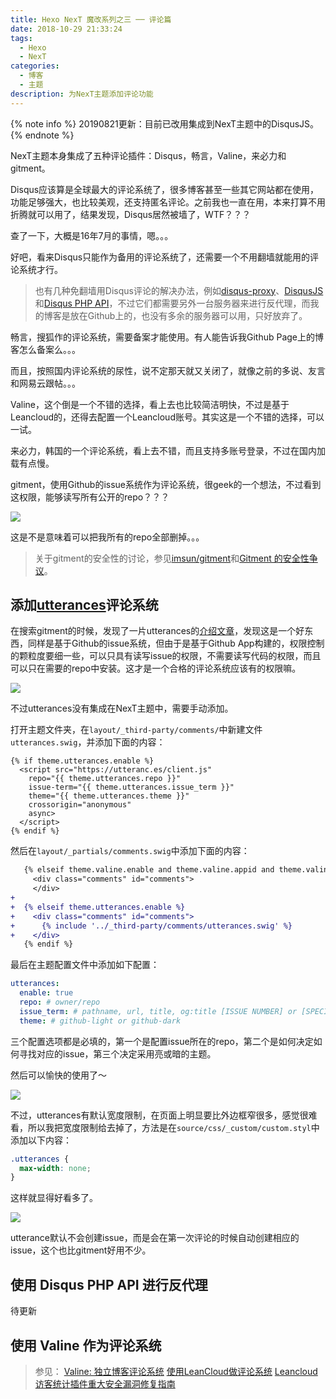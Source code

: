 ```yaml
---
title: Hexo NexT 魔改系列之三 ── 评论篇
date: 2018-10-29 21:33:24
tags:
  - Hexo
  - NexT
categories:
  - 博客
  - 主题
description: 为NexT主题添加评论功能
---
```


{% note info %}
20190821更新：目前已改用集成到NexT主题中的DisqusJS。
{% endnote %}

NexT主题本身集成了五种评论插件：Disqus，畅言，Valine，来必力和gitment。

Disqus应该算是全球最大的评论系统了，很多博客甚至一些其它网站都在使用，功能足够强大，也比较美观，还支持匿名评论。之前我也一直在用，本来打算不用折腾就可以用了，结果发现，Disqus居然被墙了，WTF？？？

查了一下，大概是16年7月的事情，嗯。。。

好吧，看来Disqus只能作为备用的评论系统了，还需要一个不用翻墙就能用的评论系统才行。

> 也有几种免翻墙用Disqus评论的解决办法，例如[disqus-proxy][1]、[DisqusJS][2]和[Disqus PHP API][3]，不过它们都需要另外一台服务器来进行反代理，而我的博客是放在Github上的，也没有多余的服务器可以用，只好放弃了。

畅言，搜狐作的评论系统，需要备案才能使用。有人能告诉我Github Page上的博客怎么备案么。。。

而且，按照国内评论系统的尿性，说不定那天就又关闭了，就像之前的多说、友言和网易云跟帖。。。

Valine，这个倒是一个不错的选择，看上去也比较简洁明快，不过是基于Leancloud的，还得去配置一个Leancloud账号。其实这是一个不错的选择，可以一试。

来必力，韩国的一个评论系统，看上去不错，而且支持多账号登录，不过在国内加载有点慢。

gitment，使用Github的issue系统作为评论系统，很geek的一个想法，不过看到这权限，能够读写所有公开的repo？？？

![](https://i.loli.net/2018/10/29/5bd71ffe5a211.png)

这是不是意味着可以把我所有的repo全部删掉。。。

> 关于gitment的安全性的讨论，参见[imsun/gitment][4]和[Gitment 的安全性争议][5]。

## 添加[utterances][7]评论系统

在搜索gitment的时候，发现了一片utterances的[介绍文章][6]，发现这是一个好东西，同样是基于Github的issue系统，但由于是基于Github App构建的，权限控制的颗粒度要细一些，可以只具有读写issue的权限，不需要读写代码的权限，而且可以只在需要的repo中安装。这才是一个合格的评论系统应该有的权限嘛。

![](https://i.loli.net/2018/10/29/5bd723ae73cb3.png)

不过utterances没有集成在NexT主题中，需要手动添加。

打开主题文件夹，在`layout/_third-party/comments/`中新建文件`utterances.swig`，并添加下面的内容：

```twig
{% if theme.utterances.enable %}
  <script src="https://utteranc.es/client.js"
    repo="{{ theme.utterances.repo }}"
    issue-term="{{ theme.utterances.issue_term }}"
    theme="{{ theme.utterances.theme }}"
    crossorigin="anonymous"
    async>
  </script>
{% endif %}
```

然后在`layout/_partials/comments.swig`中添加下面的内容：

```patch
   {% elseif theme.valine.enable and theme.valine.appid and theme.valine.appkey %}
     <div class="comments" id="comments">
     </div>
+
+  {% elseif theme.utterances.enable %}
+    <div class="comments" id="comments">
+      {% include '../_third-party/comments/utterances.swig' %}
+    </div>
   {% endif %}
```

最后在主题配置文件中添加如下配置：

```yml
utterances:
  enable: true
  repo: # owner/repo
  issue_term: # pathname, url, title, og:title [ISSUE NUMBER] or [SPECIFIC TERM]
  theme: # github-light or github-dark
```

三个配置选项都是必填的，第一个是配置issue所在的repo，第二个是如何决定如何寻找对应的issue，第三个决定采用亮或暗的主题。

然后可以愉快的使用了～

![](https://i.loli.net/2018/10/29/5bd72ad402e66.png)

不过，utterances有默认宽度限制，在页面上明显要比外边框窄很多，感觉很难看，所以我把宽度限制给去掉了，方法是在`source/css/_custom/custom.styl`中添加以下内容：

```css
.utterances {
  max-width: none;
}
```

这样就显得好看多了。

![](https://i.loli.net/2018/10/29/5bd72b0093ab9.png)

utterance默认不会创建issue，而是会在第一次评论的时候自动创建相应的issue，这个也比gitment好用不少。

## 使用 Disqus PHP API 进行反代理

待更新

## 使用 Valine 作为评论系统

> 参见：
> [Valine: 独立博客评论系统][8]
> [使用LeanCloud做评论系统][9]
> [Leancloud访客统计插件重大安全漏洞修复指南][10]


[1]: https://github.com/ciqulover/disqus-proxy
[2]: https://github.com/SUkkaW/DisqusJS
[3]: https://github.com/fooleap/disqus-php-api
[4]: https://github.com/imsun/gitment#is-it-safe-to-make-my-client-secret-public
[5]: https://blog.wolfogre.com/posts/security-problem-of-gitment
[6]: http://www.xianmin.org/post/utterances-comment-system
[7]: https://utteranc.es
[8]: https://panjunwen.com/diy-a-comment-system
[9]: https://panjunwen.com/from-disqus-to-leancloud
[10]: https://leaferx.online/2018/02/11/lc-security
